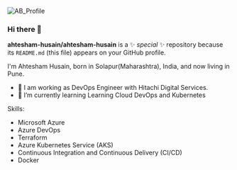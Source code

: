 ![AB_Profile](https://github.com/ahtesham-husain/ahtesham-husain/assets/90510921/980d1b24-2538-4971-806b-28333c5c8ba2)


### Hi there 👋

**ahtesham-husain/ahtesham-husain** is a ✨ _special_ ✨ repository because its `README.md` (this file) appears on your GitHub profile.

I'm Ahtesham Husain, born in Solapur(Maharashtra), India, and now living in Pune.

- 🔭 I am working as DevOps Engineer with Hitachi Digital Services.
- 🌱 I’m currently learning Learning Cloud DevOps and Kubernetes

Skills:
- Microsoft Azure
- Azure DevOps
-  Terraform
- Azure Kubernetes Service (AKS)
- Continuous Integration and Continuous Delivery (CI/CD)
- Docker
